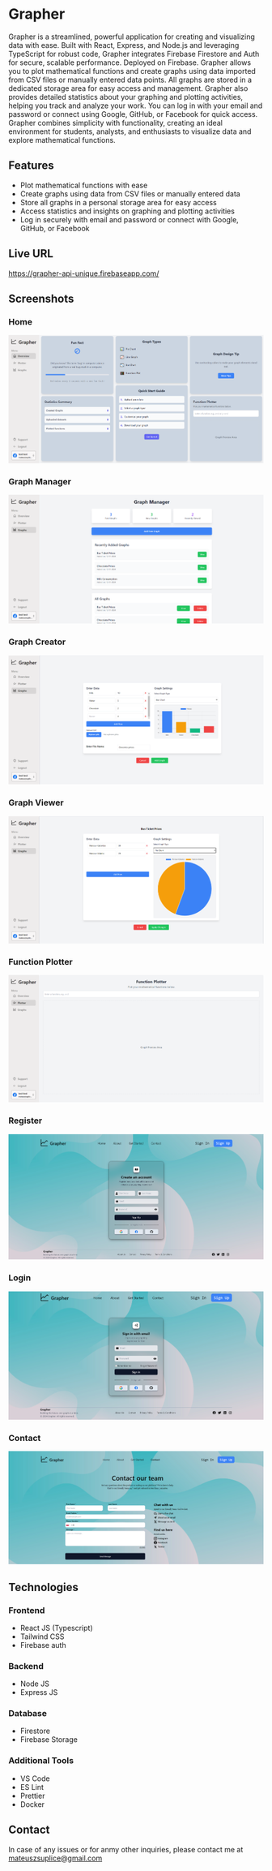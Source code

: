 # Grapher

Grapher is a streamlined, powerful application for creating and visualizing data with ease. Built with React, Express, and Node.js and leveraging TypeScript for robust code, Grapher integrates Firebase Firestore and Auth for secure, scalable performance. Deployed on Firebase. Grapher allows you to plot mathematical functions and create graphs using data imported from CSV files or manually entered data points. All graphs are stored in a dedicated storage area for easy access and management. Grapher also provides detailed statistics about your graphing and plotting activities, helping you track and analyze your work. You can log in with your email and password or connect using Google, GitHub, or Facebook for quick access. Grapher combines simplicity with functionality, creating an ideal environment for students, analysts, and enthusiasts to visualize data and explore mathematical functions.

## Features
- Plot mathematical functions with ease
- Create graphs using data from CSV files or manually entered data
- Store all graphs in a personal storage area for easy access
- Access statistics and insights on graphing and plotting activities
- Log in securely with email and password or connect with Google, GitHub, or Facebook

## Live URL
https://grapher-api-unique.firebaseapp.com/

## Screenshots

### Home

![Home](./screenshots/Home.png)

### Graph Manager

![Graph Manager](./screenshots/GraphManager.png)

### Graph Creator

![Graph Creator](./screenshots/AddGraph.png)

### Graph Viewer

![Graph Viewer](./screenshots/ViewGraph.png)

### Function Plotter

![Function Plotter](./screenshots/Plotter.png)

### Register

![Register](./screenshots/SignUp.png)

### Login

![Login](./screenshots/SignIn.png)

### Contact

![Contact](./screenshots/Contact.png)

## Technologies

### Frontend
  - React JS (Typescript)
  - Tailwind CSS
  - Firebase auth

### Backend
  - Node JS
  - Express JS

### Database
  - Firestore
  - Firebase Storage
    
### Additional Tools
- VS Code
- ES Lint
- Prettier
- Docker


## Contact

In case of any issues or for anmy other inquiries, please contact me at mateuszsuplice@gmail.com

